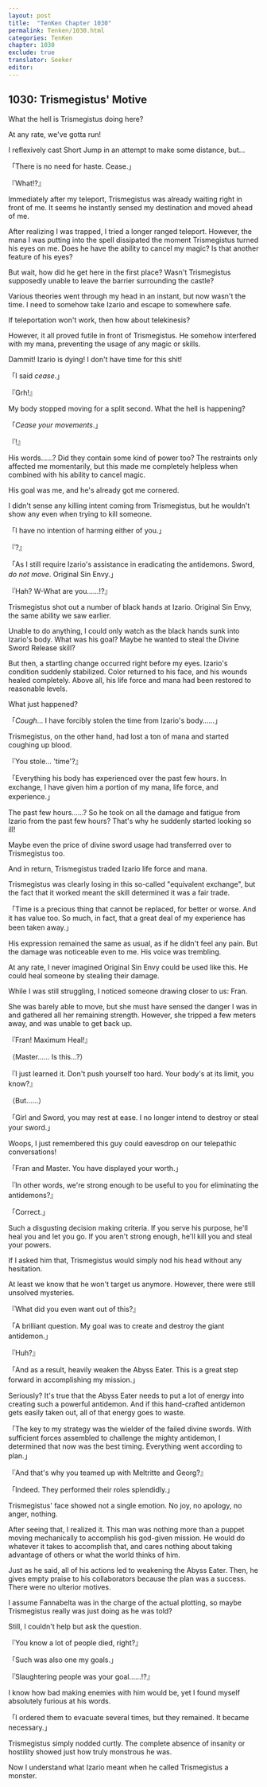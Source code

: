 ```yaml
---
layout: post
title:  "TenKen Chapter 1030"
permalink: Tenken/1030.html
categories: TenKen
chapter: 1030
exclude: true
translator: Seeker
editor: 
---
```

<h2>1030: Trismegistus' Motive</h2>

 What the hell is Trismegistus doing here?

 At any rate, we've gotta run!

 I reflexively cast Short Jump in an attempt to make some distance, but…

「There is no need for haste. Cease.」

『What!?』

 Immediately after my teleport, Trismegistus was already waiting right in front of me. It seems he instantly sensed my destination and moved ahead of me.

 After realizing I was trapped, I tried a longer ranged teleport. However, the mana I was putting into the spell dissipated the moment Trismegistus turned his eyes on me. Does he have the ability to cancel my magic? Is that another feature of his eyes?

 But wait, how did he get here in the first place? Wasn't Trismegistus supposedly unable to leave the barrier surrounding the castle?

 Various theories went through my head in an instant, but now wasn't the time. I need to somehow take Izario and escape to somewhere safe.

 If teleportation won't work, then how about telekinesis?

 However, it all proved futile in front of Trismegistus. He somehow interfered with my mana, preventing the usage of any magic or skills.

 Dammit! Izario is dying! I don't have time for this shit!

「I said *cease*.」

『Grh!』

 My body stopped moving for a split second. What the hell is happening?

「*Cease your movements*.」

『!』

 His words……? Did they contain some kind of power too? The restraints only affected me momentarily, but this made me completely helpless when combined with his ability to cancel magic.

 His goal was me, and he's already got me cornered.

 I didn't sense any killing intent coming from Trismegistus, but he wouldn't show any even when trying to kill someone.

「I have no intention of harming either of you.」

『?』

「As I still require Izario's assistance in eradicating the antidemons. Sword, *do not move*. Original Sin Envy.」

『Hah? W-What are you……!?』

 Trismegistus shot out a number of black hands at Izario. Original Sin Envy, the same ability we saw earlier.

 Unable to do anything, I could only watch as the black hands sunk into Izario's body. What was his goal? Maybe he wanted to steal the Divine Sword Release skill?

 But then, a startling change occurred right before my eyes. Izario's condition suddenly stabilized. Color returned to his face, and his wounds healed completely. Above all, his life force and mana had been restored to reasonable levels.

 What just happened?

「*Cough*… I have forcibly stolen the time from Izario's body……」

 Trismegistus, on the other hand, had lost a ton of mana and started coughing up blood.

『You stole… 'time'?』

「Everything his body has experienced over the past few hours. In exchange, I have given him a portion of my mana, life force, and experience.」

 The past few hours……? So he took on all the damage and fatigue from Izario from the past few hours? That's why he suddenly started looking so ill!

 Maybe even the price of divine sword usage had transferred over to Trismegistus too.

 And in return, Trismegistus traded Izario life force and mana.

 Trismegistus was clearly losing in this so-called "equivalent exchange", but the fact that it worked meant the skill determined it was a fair trade.

「Time is a precious thing that cannot be replaced, for better or worse. And it has value too. So much, in fact, that a great deal of my experience has been taken away.」

 His expression remained the same as usual, as if he didn't feel any pain. But the damage was noticeable even to me. His voice was trembling.

 At any rate, I never imagined Original Sin Envy could be used like this. He could heal someone by stealing their damage.

 While I was still struggling, I noticed someone drawing closer to us: Fran.

 She was barely able to move, but she must have sensed the danger I was in and gathered all her remaining strength. However, she tripped a few meters away, and was unable to get back up.

『Fran! Maximum Heal!』

（Master…… Is this…?）

『I just learned it. Don't push yourself too hard. Your body's at its limit, you know?』

（But……）

「Girl and Sword, you may rest at ease. I no longer intend to destroy or steal your sword.」

 Woops, I just remembered this guy could eavesdrop on our telepathic conversations!

「Fran and Master. You have displayed your worth.」

『In other words, we're strong enough to be useful to you for eliminating the antidemons?』

「Correct.」

 Such a disgusting decision making criteria. If you serve his purpose, he'll heal you and let you go. If you aren't strong enough, he'll kill you and steal your powers.

 If I asked him that, Trismegistus would simply nod his head without any hesitation.

 At least we know that he won't target us anymore. However, there were still unsolved mysteries.

『What did you even want out of this?』

「A brilliant question. My goal was to create and destroy the giant antidemon.」

『Huh?』

「And as a result, heavily weaken the Abyss Eater. This is a great step forward in accomplishing my mission.」

 Seriously? It's true that the Abyss Eater needs to put a lot of energy into creating such a powerful antidemon. And if this hand-crafted antidemon gets easily taken out, all of that energy goes to waste.

「The key to my strategy was the wielder of the failed divine swords. With sufficient forces assembled to challenge the mighty antidemon, I determined that now was the best timing. Everything went according to plan.」

『And that's why you teamed up with Meltritte and Georg?』

「Indeed. They performed their roles splendidly.」

 Trismegistus' face showed not a single emotion. No joy, no apology, no anger, nothing.

 After seeing that, I realized it. This man was nothing more than a puppet moving mechanically to accomplish his god-given mission. He would do whatever it takes to accomplish that, and cares nothing about taking advantage of others or what the world thinks of him.

 Just as he said, all of his actions led to weakening the Abyss Eater. Then, he gives empty praise to his collaborators because the plan was a success. There were no ulterior motives.

 I assume Fannabelta was in the charge of the actual plotting, so maybe Trismegistus really was just doing as he was told?

 Still, I couldn't help but ask the question.

『You know a lot of people died, right?』

「Such was also one my goals.」

『Slaughtering people was your goal……!?』

 I know how bad making enemies with him would be, yet I found myself absolutely furious at his words.

「I ordered them to evacuate several times, but they remained. It became necessary.」

 Trismegistus simply nodded curtly. The complete absence of insanity or hostility showed just how truly monstrous he was.

 Now I understand what Izario meant when he called Trismegistus a monster.


